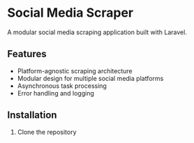 # Social Media Scraper

A modular social media scraping application built with Laravel.

## Features
- Platform-agnostic scraping architecture
- Modular design for multiple social media platforms
- Asynchronous task processing
- Error handling and logging

## Installation
1. Clone the repository